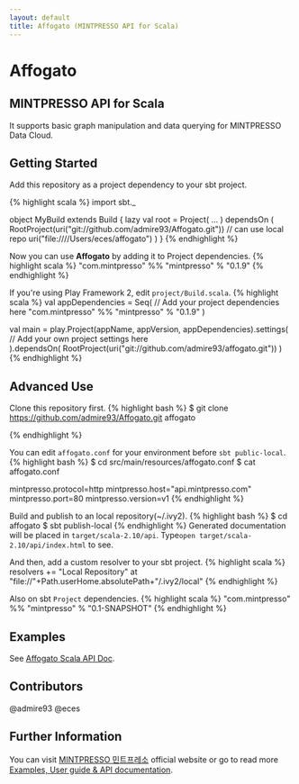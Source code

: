 ```yaml
---
layout: default
title: Affogato (MINTPRESSO API for Scala)
---
```


# Affogato
## MINTPRESSO API for Scala
It supports basic graph manipulation and data querying for MINTPRESSO Data Cloud.

## Getting Started
Add this repository as a project dependency to your sbt project.

{% highlight scala %}
import sbt._

object MyBuild extends Build {
  lazy val root = Project( ... ) dependsOn (
    RootProject(uri("git://github.com/admire93/Affogato.git"))
    // can use local repo uri("file:////Users/eces/affogato")
  )
}
{% endhighlight %}

Now you can use **Affogato** by adding it to Project dependencies.
{% highlight scala %}
"com.mintpresso" %% "mintpresso" % "0.1.9"
{% endhighlight %}


If you're using Play Framework 2, edit `project/Build.scala`.
{% highlight scala %}
  val appDependencies = Seq(
    // Add your project dependencies here
    "com.mintpresso" %% "mintpresso" % "0.1.9"
  )


  val main = play.Project(appName, appVersion, appDependencies).settings(
    // Add your own project settings here      
  ).dependsOn(
    RootProject(uri("git://github.com/admire93/affogato.git"))
  )
{% endhighlight %}

## Advanced Use
Clone this repository first.
{% highlight bash %}
$ git clone https://github.com/admire93/Affogato.git affogato

{% endhighlight %}

You can edit `affogato.conf` for your environment before `sbt public-local`.
{% highlight bash %}
$ cd src/main/resources/affogato.conf
$ cat affogato.conf

mintpresso.protocol=http
mintpresso.host="api.mintpresso.com"
mintpresso.port=80
mintpresso.version=v1
{% endhighlight %}

Build and publish to an local repository(~/.ivy2).
{% highlight bash %}
$ cd affogato
$ sbt publish-local
{% endhighlight %}
Generated documentation will be placed in `target/scala-2.10/api`. Type`open target/scala-2.10/api/index.html` to see.

And then, add a custom resolver to your sbt project.
{% highlight scala %}
resolvers += "Local Repository" at "file://"+Path.userHome.absolutePath+"/.ivy2/local"
{% endhighlight %}

Also on sbt `Project` dependencies.
{% highlight scala %}
"com.mintpresso" %% "mintpresso" % "0.1-SNAPSHOT"
{% endhighlight %}

## Examples
See [Affogato Scala API Doc](http://docs.mintpresso.com/affogato/api).

## Contributors
@admire93 @eces

## Further Information
You can visit [MINTPRESSO 민트프레소](http://mintpresso.com) official website or go to read more [Examples, User guide & API documentation](http://docs.mintpresso.com).
